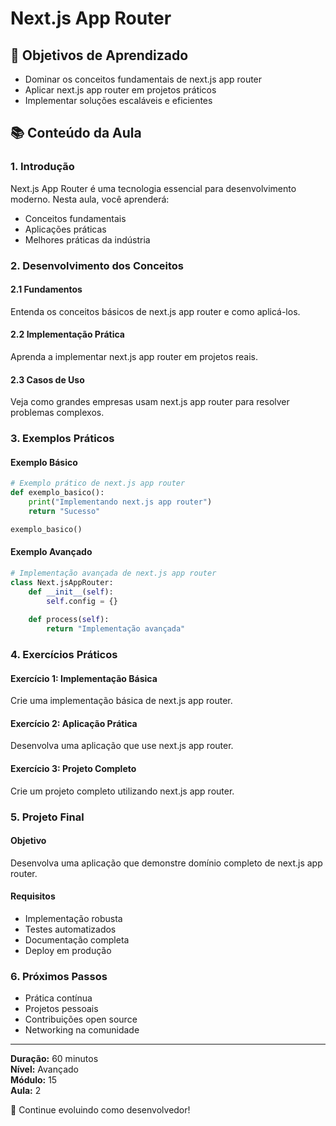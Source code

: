 # Next.js App Router

## 🎯 Objetivos de Aprendizado
- Dominar os conceitos fundamentais de next.js app router
- Aplicar next.js app router em projetos práticos
- Implementar soluções escaláveis e eficientes

## 📚 Conteúdo da Aula

### 1. Introdução
Next.js App Router é uma tecnologia essencial para desenvolvimento moderno. Nesta aula, você aprenderá:

- Conceitos fundamentais
- Aplicações práticas
- Melhores práticas da indústria

### 2. Desenvolvimento dos Conceitos

#### 2.1 Fundamentos
Entenda os conceitos básicos de next.js app router e como aplicá-los.

#### 2.2 Implementação Prática
Aprenda a implementar next.js app router em projetos reais.

#### 2.3 Casos de Uso
Veja como grandes empresas usam next.js app router para resolver problemas complexos.

### 3. Exemplos Práticos

#### Exemplo Básico
```python
# Exemplo prático de next.js app router
def exemplo_basico():
    print("Implementando next.js app router")
    return "Sucesso"

exemplo_basico()
```

#### Exemplo Avançado
```python
# Implementação avançada de next.js app router
class Next.jsAppRouter:
    def __init__(self):
        self.config = {}
    
    def process(self):
        return "Implementação avançada"
```

### 4. Exercícios Práticos

#### Exercício 1: Implementação Básica
Crie uma implementação básica de next.js app router.

#### Exercício 2: Aplicação Prática
Desenvolva uma aplicação que use next.js app router.

#### Exercício 3: Projeto Completo
Crie um projeto completo utilizando next.js app router.

### 5. Projeto Final

#### Objetivo
Desenvolva uma aplicação que demonstre domínio completo de next.js app router.

#### Requisitos
- Implementação robusta
- Testes automatizados
- Documentação completa
- Deploy em produção

### 6. Próximos Passos

- Prática contínua
- Projetos pessoais
- Contribuições open source
- Networking na comunidade

---

**Duração:** 60 minutos  
**Nível:** Avançado  
**Módulo:** 15  
**Aula:** 2  

🎉 Continue evoluindo como desenvolvedor!
